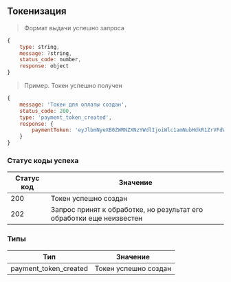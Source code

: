 ## Токенизация

> Формат выдачи успешно запроса

```js
{
    type: string,
    message: ?string,
    status_code: number,
    response: object
}
```

> Пример. Токен успешно получен

```js
{
    message: 'Токен для оплаты создан',
    status_code: 200,
    type: 'payment_token_created',
    response: {
        paymentToken: 'eyJlbmNyeXB0ZWRNZXNzYWdlIjoiWlc1amNubHdkR1ZrVFdWemMyRm5aUT09IiwiZXBoZW1lcmFsUHVibGljS2V5IjoiWlhCb1pXMWxjbUZzVUhWaWJHbGpTMlY1IiwidGFnIjoiYzJsbmJtRjBkWEpsIn0K'
    }
}
```

### Статус коды успеха

| Статус код | Значение             |
| ---------- | -------------------- |
| 200        | Токен успешно создан |
| 202        | Запрос принят к обработке, но результат его обработки еще неизвестен |

### Типы

| Тип                    | Значение  |
| ---------------------- | --------- |
| payment_token_created  | Токен успешно создан |

